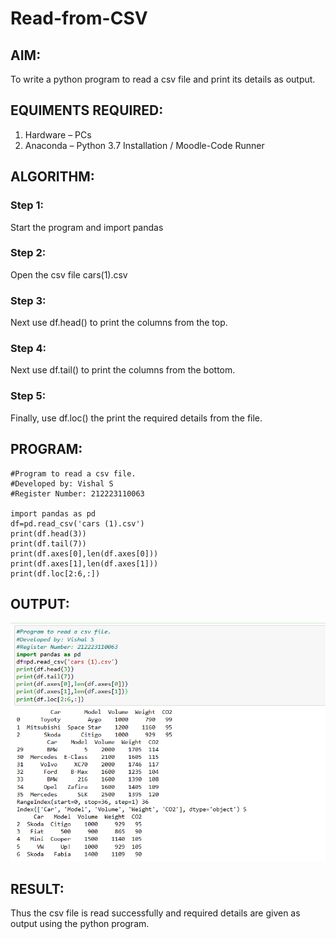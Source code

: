 # Read-from-CSV

## AIM:
To write a python program to read a csv file and print its details as output.
## EQUIMENTS REQUIRED:
1. Hardware – PCs
2. Anaconda – Python 3.7 Installation / Moodle-Code Runner
## ALGORITHM:
### Step 1:
Start the program and import pandas
### Step 2:
Open the csv file cars(1).csv
### Step 3:
Next use df.head() to print the columns from the top.
### Step 4:
Next use df.tail() to print the columns from the bottom.
### Step 5:
Finally, use df.loc() the print the required details from the file.
## PROGRAM:
```
#Program to read a csv file.
#Developed by: Vishal S
#Register Number: 212223110063

import pandas as pd
df=pd.read_csv('cars (1).csv')
print(df.head(3))
print(df.tail(7))
print(df.axes[0],len(df.axes[0]))
print(df.axes[1],len(df.axes[1]))
print(df.loc[2:6,:])
```
## OUTPUT:
![Output](</Readcsv output.png>)
## RESULT:
Thus the csv file is read successfully and required details are given as output using the python program.